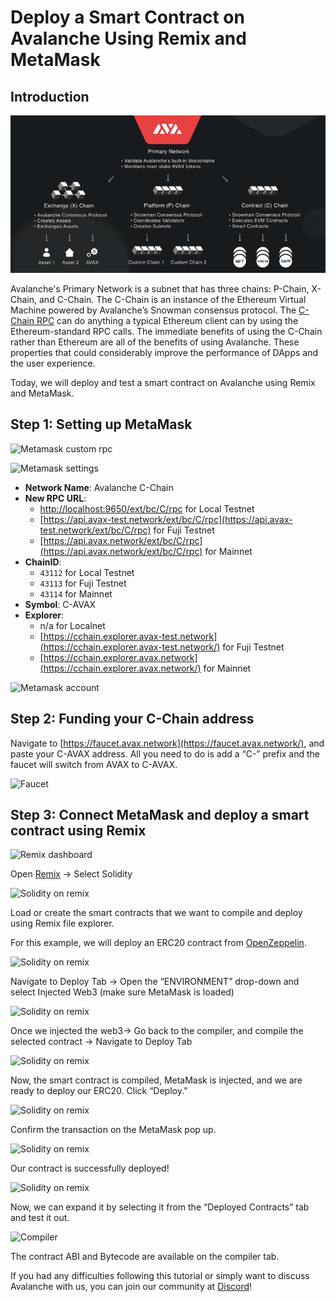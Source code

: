 # Deploy a Smart Contract on Avalanche Using Remix and MetaMask

## Introduction

![](../../../.gitbook/assets/image%20%282%29.png)

Avalanche's Primary Network is a subnet that has three chains: P-Chain, X-Chain, and C-Chain. The C-Chain is an instance of the Ethereum Virtual Machine powered by Avalanche’s Snowman consensus protocol. The [C-Chain RPC](../../apis/contract-chain-c-chain-api.md) can do anything a typical Ethereum client can by using the Ethereum-standard RPC calls. The immediate benefits of using the C-Chain rather than Ethereum are all of the benefits of using Avalanche. These properties that could considerably improve the performance of DApps and the user experience.

Today, we will deploy and test a smart contract on Avalanche using Remix and MetaMask.

## Step 1: Setting up MetaMask

![Metamask custom rpc](https://docs.avax.network/images/metamask-custom-rpc.png)

![Metamask settings](https://docs.avax.network/images/metamask-settings.png)

* **Network Name**: Avalanche C-Chain
* **New RPC URL**:
  * [http://localhost:9650/ext/bc/C/rpc](http://localhost:9650/ext/bc/C/rpc) for Local Testnet
  * [https://api.avax-test.network/ext/bc/C/rpc](https://api.avax-test.network/ext/bc/C/rpc) for Fuji Testnet
  * [https://api.avax.network/ext/bc/C/rpc](https://api.avax.network/ext/bc/C/rpc) for Mainnet
* **ChainID**:
  * `43112` for Local Testnet
  * `43113` for Fuji Testnet
  * `43114` for Mainnet
* **Symbol**: C-AVAX
* **Explorer**:
  * n/a for Localnet
  * [https://cchain.explorer.avax-test.network](https://cchain.explorer.avax-test.network/) for Fuji Testnet
  * [https://cchain.explorer.avax.network](https://cchain.explorer.avax.network/) for Mainnet

![Metamask account](https://docs.avax.network/images/metamask-account.png)

## Step 2: Funding your C-Chain address

Navigate to [https://faucet.avax.network](https://faucet.avax.network/), and paste your C-AVAX address. All you need to do is add a “C-” prefix and the faucet will switch from AVAX to C-AVAX.

![Faucet](https://docs.avax.network/images/faucet.png)

## Step 3: Connect MetaMask and deploy a smart contract using Remix

![Remix dashboard](https://docs.avax.network/images/remix-dashboard.png)

Open [Remix](https://remix.ethereum.org/) -&gt; Select Solidity

![Solidity on remix](https://docs.avax.network/images/solidity1.png)

Load or create the smart contracts that we want to compile and deploy using Remix file explorer.

For this example, we will deploy an ERC20 contract from [OpenZeppelin](https://openzeppelin.com/contracts).

![Solidity on remix](https://docs.avax.network/images/solidity2.png)

Navigate to Deploy Tab -&gt; Open the “ENVIRONMENT” drop-down and select Injected Web3 \(make sure MetaMask is loaded\)

![Solidity on remix](https://docs.avax.network/images/solidity3.png)

Once we injected the web3-&gt; Go back to the compiler, and compile the selected contract -&gt; Navigate to Deploy Tab

![Solidity on remix](https://docs.avax.network/images/solidity4.png)

Now, the smart contract is compiled, MetaMask is injected, and we are ready to deploy our ERC20. Click “Deploy.”

![Solidity on remix](https://docs.avax.network/images/solidity5.png)

Confirm the transaction on the MetaMask pop up.

![Solidity on remix](https://docs.avax.network/images/solidity6.png)

Our contract is successfully deployed!

![Solidity on remix](https://docs.avax.network/images/solidity7.png)

Now, we can expand it by selecting it from the “Deployed Contracts” tab and test it out.

![Compiler](https://docs.avax.network/images/compiler.png)

The contract ABI and Bytecode are available on the compiler tab.

If you had any difficulties following this tutorial or simply want to discuss Avalanche with us, you can join our community at [Discord](https://chat.avalabs.org/)!

